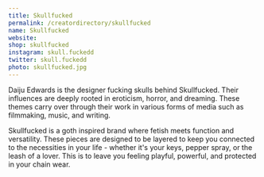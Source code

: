 ```yaml
---
title: Skullfucked
permalink: /creatordirectory/skullfucked
name: Skullfucked
website: 
shop: skullfucked
instagram: skull.fuckedd
twitter: skull.fuckedd
photo: skullfucked.jpg
---
```


Daiju Edwards is the designer fucking skulls behind Skullfucked. Their influences are deeply rooted in eroticism, horror, and dreaming. These themes carry over through their work in various forms of media such as filmmaking, music, and writing.

Skullfucked is a goth inspired brand where fetish meets function and versatility. These pieces are designed to be layered to keep you connected to the necessities in your life - whether it's your keys, pepper spray, or the leash of a lover. This is to leave you feeling playful, powerful, and protected in your chain wear.
